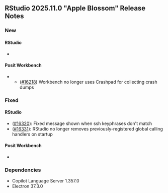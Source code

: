 ## RStudio 2025.11.0 "Apple Blossom" Release Notes

### New
#### RStudio
-

#### Posit Workbench
- - ([#16218](https://github.com/rstudio/rstudio/issues/16218)) Workbench no longer uses Crashpad for collecting crash dumps

### Fixed
#### RStudio
- ([#16320](https://github.com/rstudio/rstudio/issues/16320)): Fixed message shown when ssh keyphrases don't match
- ([#16331](https://github.com/rstudio/rstudio/issues/16331)): RStudio no longer removes previously-registered global calling handlers on startup

#### Posit Workbench
-

### Dependencies
- Copilot Language Server 1.357.0
- Electron 37.3.0
